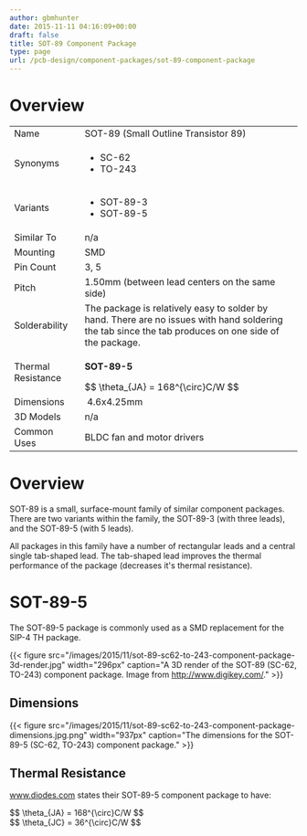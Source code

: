 ```yaml
---
author: gbmhunter
date: 2015-11-11 04:16:09+00:00
draft: false
title: SOT-89 Component Package
type: page
url: /pcb-design/component-packages/sot-89-component-package
---
```


# Overview

<table><tbody ><tr >
<td >Name
</td>
<td >SOT-89 (Small Outline Transistor 89)
</td></tr><tr >
<td >Synonyms
</td>
<td >
<ul>
<li>SC-62</li>
<li>TO-243</li>
</ul>
</td></tr><tr >
<td >Variants
</td>
<td>
<ul>
<li>SOT-89-3</li>
<li>SOT-89-5</li>
</ul>
</td></tr><tr >
<td >Similar To
</td>
<td >n/a
</td></tr><tr >
<td >Mounting
</td>
<td >SMD
</td></tr><tr >
<td >Pin Count
</td>
<td >3, 5
</td></tr><tr >
<td >Pitch
</td>
<td >1.50mm (between lead centers on the same side)</td></tr><tr >
<td >Solderability
</td>
<td >The package is relatively easy to solder by hand. There are no issues with hand soldering the tab since the tab produces on one side of the package.
</td></tr><tr >
<td >Thermal Resistance
</td>
<td >

**SOT-89-5**

<div>$$ \theta_{JA} = 168^{\circ}C/W $$</div>

</td></tr><tr >
<td >Dimensions
</td>
<td > 4.6x4.25mm
</td></tr><tr >
<td >3D Models
</td>
<td >n/a
</td></tr><tr >
<td >Common Uses
</td>
<td>BLDC fan and motor drivers</td>
</tr></tbody></table>

# Overview

SOT-89 is a small, surface-mount family of similar component packages. There are two variants within the family, the SOT-89-3 (with three leads), and the SOT-89-5 (with 5 leads).

All packages in this family have a number of rectangular leads and a central single tab-shaped lead. The tab-shaped lead improves the thermal performance of the package (decreases it's thermal resistance).

# SOT-89-5

The SOT-89-5 package is commonly used as a SMD replacement for the SIP-4 TH package.

{{< figure src="/images/2015/11/sot-89-sc62-to-243-component-package-3d-render.jpg" width="296px" caption="A 3D render of the SOT-89 (SC-62, TO-243) component package. Image from http://www.digikey.com/."  >}}

## Dimensions

{{< figure src="/images/2015/11/sot-89-sc62-to-243-component-package-dimensions.jpg.png" width="937px" caption="The dimensions for the SOT-89-5 (SC-62, TO-243) component package."  >}}

## Thermal Resistance

www.diodes.com states their SOT-89-5 component package to have:

<div>$$ \theta_{JA} = 168^{\circ}C/W $$</div>

<div>$$ \theta_{JC} = 36^{\circ}C/W $$</div>
